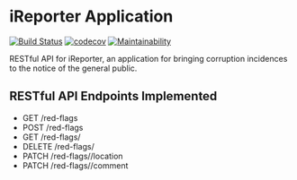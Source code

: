 iReporter Application
=======================
[![Build Status](https://travis-ci.com/Omulosi/iReporter.svg?branch=bg-fix-db-model-162365733)](https://travis-ci.com/Omulosi/iReporter)
[![codecov](https://codecov.io/gh/Omulosi/iReporter/branch/ch-add-coverage-badge-162365810/graph/badge.svg)](https://codecov.io/gh/Omulosi/iReporter)
[![Maintainability](https://api.codeclimate.com/v1/badges/a99a88d28ad37a79dbf6/maintainability)](https://codeclimate.com/github/codeclimate/codeclimate/maintainability)

RESTful API for iReporter, an application for bringing corruption incidences to the notice of the general
public.

## RESTful API Endpoints Implemented
* GET /red-flags
* POST /red-flags
* GET /red-flags/<id>
* DELETE /red-flags/<id>
* PATCH /red-flags/<id>/location
* PATCH /red-flags/<id>/comment


